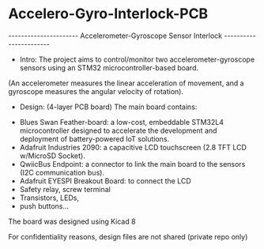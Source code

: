 # Accelero-Gyro-Interlock-PCB

---------------------- Accelerometer-Gyroscope Sensor Interlock -----------------------

* Intro:
The project aims to control/monitor two accelerometer-gyroscope sensors using an STM32 microcontroller-based board.

(An accelerometer measures the linear acceleration of movement, and a gyroscope measures the angular velocity of rotation).

* Design: (4-layer PCB board)
The main board contains:
- Blues Swan Feather-board: a low-cost, embeddable STM32L4 microcontroller designed to accelerate the development and deployment of battery-powered IoT solutions.
- Adafruit Industries 2090: a capacitive LCD touchscreen (2.8 TFT LCD w/MicroSD Socket).
- QwiicBus Endpoint: a connector to link the main board to the sensors (I2C communication bus).
- Adafruit EYESPI Breakout Board: to connect the LCD
- Safety relay, screw terminal
- Transistors, LEDs, 
- push buttons...

The board was designed using Kicad 8

For confidentiality reasons, design files are not shared (private repo only)

